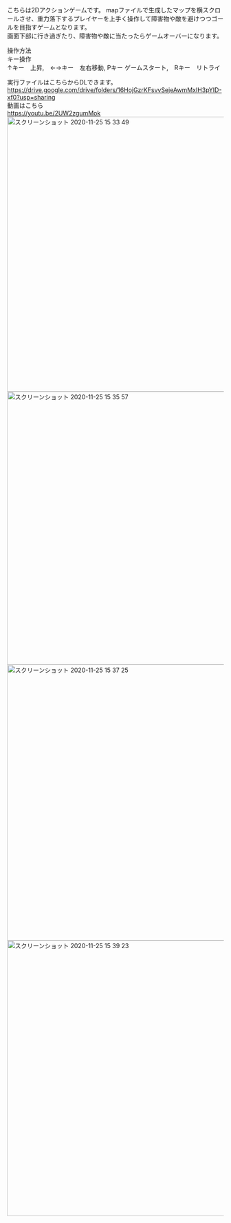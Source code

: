 こちらは2Dアクションゲームです。
mapファイルで生成したマップを横スクロールさせ、重力落下するプレイヤーを上手く操作して障害物や敵を避けつつゴールを目指すゲームとなります。  
画面下部に行き過ぎたり、障害物や敵に当たったらゲームオーバーになります。  
  
操作方法  
キー操作  
↑キー　上昇,　←→キー　左右移動, Pキー ゲームスタート,　Rキー　リトライ  
  
実行ファイルはこちらからDLできます。  
https://drive.google.com/drive/folders/16HojGzrKFsvvSejeAwmMxIH3pYID-xf0?usp=sharing  
動画はこちら  
https://youtu.be/2UW2zgumMok  
<img width="640" alt="スクリーンショット 2020-11-25 15 33 49" src="https://user-images.githubusercontent.com/71370181/112667057-2913b100-8ea0-11eb-8096-2f8516a2e467.png">
<img width="636" alt="スクリーンショット 2020-11-25 15 35 57" src="https://user-images.githubusercontent.com/71370181/112667067-2a44de00-8ea0-11eb-8a15-31f2969668eb.png">
<img width="642" alt="スクリーンショット 2020-11-25 15 37 25" src="https://user-images.githubusercontent.com/71370181/112667073-2b760b00-8ea0-11eb-9361-832afbdd9acb.png">
<img width="642" alt="スクリーンショット 2020-11-25 15 39 23" src="https://user-images.githubusercontent.com/71370181/112667088-30d35580-8ea0-11eb-9968-15227fa66545.png">
